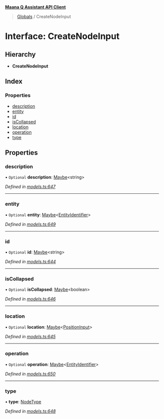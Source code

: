 **[Maana Q Assistant API Client](../README.md)**

> [Globals](../README.md) / CreateNodeInput

# Interface: CreateNodeInput

## Hierarchy

* **CreateNodeInput**

## Index

### Properties

* [description](createnodeinput.md#description)
* [entity](createnodeinput.md#entity)
* [id](createnodeinput.md#id)
* [isCollapsed](createnodeinput.md#iscollapsed)
* [location](createnodeinput.md#location)
* [operation](createnodeinput.md#operation)
* [type](createnodeinput.md#type)

## Properties

### description

• `Optional` **description**: [Maybe](../README.md#maybe)\<string>

*Defined in [models.ts:647](https://github.com/maana-io/q-assistant-client/blob/18eccdb/src/models.ts#L647)*

___

### entity

• `Optional` **entity**: [Maybe](../README.md#maybe)\<[EntityIdentifier](entityidentifier.md)>

*Defined in [models.ts:649](https://github.com/maana-io/q-assistant-client/blob/18eccdb/src/models.ts#L649)*

___

### id

• `Optional` **id**: [Maybe](../README.md#maybe)\<string>

*Defined in [models.ts:644](https://github.com/maana-io/q-assistant-client/blob/18eccdb/src/models.ts#L644)*

___

### isCollapsed

• `Optional` **isCollapsed**: [Maybe](../README.md#maybe)\<boolean>

*Defined in [models.ts:646](https://github.com/maana-io/q-assistant-client/blob/18eccdb/src/models.ts#L646)*

___

### location

• `Optional` **location**: [Maybe](../README.md#maybe)\<[PositionInput](positioninput.md)>

*Defined in [models.ts:645](https://github.com/maana-io/q-assistant-client/blob/18eccdb/src/models.ts#L645)*

___

### operation

• `Optional` **operation**: [Maybe](../README.md#maybe)\<[EntityIdentifier](entityidentifier.md)>

*Defined in [models.ts:650](https://github.com/maana-io/q-assistant-client/blob/18eccdb/src/models.ts#L650)*

___

### type

•  **type**: [NodeType](../enums/nodetype.md)

*Defined in [models.ts:648](https://github.com/maana-io/q-assistant-client/blob/18eccdb/src/models.ts#L648)*
